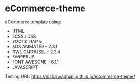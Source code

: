 # eCommerce-theme

eCommerce template using:
- HTML 
- SCSS / CSS
- BOOTSTRAP 5
- AOS ANIMATED - 2.3.1
- OWL CAROUSEL - 2.3.4
- SWIPER JS
- FONT AWESOME - 6.1.1
- JAVASCRIPT

Testing URL: https://nishanvaghani.github.io/eCommerce-theme/
